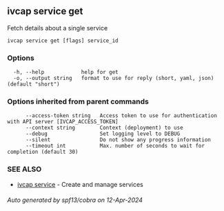 ## ivcap service get

Fetch details about a single service

```
ivcap service get [flags] service_id
```

### Options

```
  -h, --help            help for get
  -o, --output string   format to use for reply (short, yaml, json) (default "short")
```

### Options inherited from parent commands

```
      --access-token string   Access token to use for authentication with API server [IVCAP_ACCESS_TOKEN]
      --context string        Context (deployment) to use
      --debug                 Set logging level to DEBUG
      --silent                Do not show any progress information
      --timeout int           Max. number of seconds to wait for completion (default 30)
```

### SEE ALSO

* [ivcap service](ivcap_service.md)	 - Create and manage services 

###### Auto generated by spf13/cobra on 12-Apr-2024
